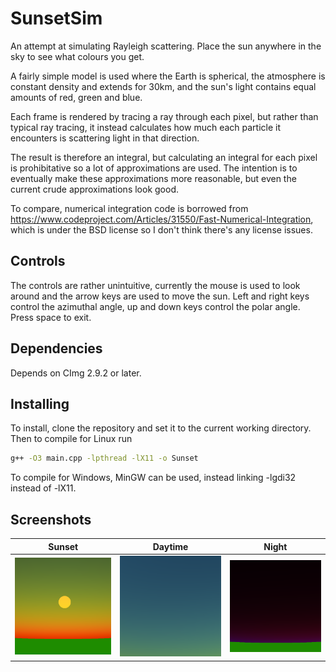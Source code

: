 # SunsetSim
An attempt at simulating Rayleigh scattering. Place the sun anywhere in the sky to see what colours you get.

A fairly simple model is used where the Earth is spherical, the atmosphere is constant density and extends for 30km, and the sun's light contains equal amounts of red, green and blue.

Each frame is rendered by tracing a ray through each pixel, but rather than typical ray tracing, it instead calculates how much each particle it encounters is scattering light in that direction.

The result is therefore an integral, but calculating an integral for each pixel is prohibitative so a lot of approximations are used. The intention is to eventually make these approximations more reasonable, but even the current crude approximations look good.

To compare, numerical integration code is borrowed from https://www.codeproject.com/Articles/31550/Fast-Numerical-Integration, which is under the BSD license so I don't think there's any license issues.

## Controls
The controls are rather unintuitive, currently the mouse is used to look around and the arrow keys are used to move the sun. Left and right keys control the azimuthal angle, up and down keys control the polar angle. Press space to exit.

## Dependencies
Depends on CImg 2.9.2 or later.

## Installing

To install, clone the repository and set it to the current working directory. Then to compile for Linux run
```sh
g++ -O3 main.cpp -lpthread -lX11 -o Sunset
```
To compile for Windows, MinGW can be used, instead linking -lgdi32 instead of -lX11.

## Screenshots

Sunset            |  Daytime | Night
:-------------------------:|:-------------------------:|:-------------------------:
![](https://github.com/Asa-Hopkins/SunsetSim/blob/main/Screenshots/Screenshot1.png)  |  ![](https://github.com/Asa-Hopkins/SunsetSim/blob/main/Screenshots/Screenshot2.png) | ![](https://github.com/Asa-Hopkins/SunsetSim/blob/main/Screenshots/Screenshot3.png)
